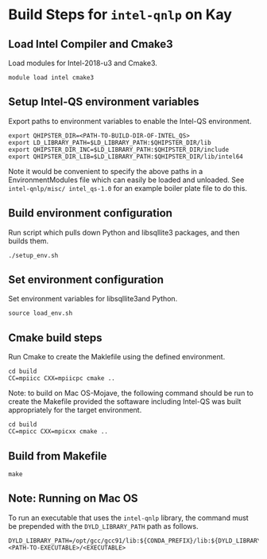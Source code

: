 # Build Steps for `intel-qnlp` on Kay

## Load Intel Compiler and Cmake3
Load modules for Intel-2018-u3 and Cmake3.

```
module load intel cmake3
```

## Setup Intel-QS environment variables
Export paths to environment variables to enable the Intel-QS environment.
```
export QHIPSTER_DIR=<PATH-TO-BUILD-DIR-OF-INTEL_QS>
export LD_LIBRARY_PATH=$LD_LIBRARY_PATH:$QHIPSTER_DIR/lib
export QHIPSTER_DIR_INC=$LD_LIBRARY_PATH:$QHIPSTER_DIR/include
export QHIPSTER_DIR_LIB=$LD_LIBRARY_PATH:$QHIPSTER_DIR/lib/intel64
```

Note it would be convenient to specify the above paths in a EnvironmentModules file which can easily be loaded and unloaded. See `intel-qnlp/misc/ intel_qs-1.0` for an example boiler plate file to do this.

## Build environment configuration
Run script which pulls down Python and libsqllite3 packages, and then builds them.
```
./setup_env.sh
```

## Set environment configuration
Set environment variables for libsqllite3and Python.

```
source load_env.sh
```

## Cmake build steps
Run Cmake to create the Maklefile using the defined environment.
```
cd build
CC=mpiicc CXX=mpiicpc cmake ..
```

Note: to build on Mac OS-Mojave, the following command should be run to create the Makefile provided the softaware including Intel-QS was built appropriately for the target environment.
```
cd build
CC=mpicc CXX=mpicxx cmake ..
```

## Build from Makefile
```
make
```

## Note: Running on Mac OS
To run an executable that uses the `intel-qnlp` library, the command must be prepended with the `DYLD_LIBRARY_PATH` path as follows.
```
DYLD_LIBRARY_PATH=/opt/gcc/gcc91/lib:${CONDA_PREFIX}/lib:${DYLD_LIBRARY_PATH} <PATH-TO-EXECUTABLE>/<EXECUTABLE>
```
